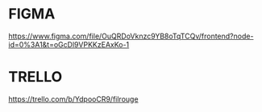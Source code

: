 # FIGMA
https://www.figma.com/file/OuQRDoVknzc9YB8oTqTCQv/frontend?node-id=0%3A1&t=oGcDl9VPKKzEAxKo-1
# TRELLO
https://trello.com/b/YdpooCR9/filrouge
